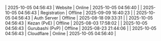 | 2025-10-05 04:56:43 | Website | Online | 2025-10-05 04:56:40 |
| 2025-10-05 04:56:43 | Registration | Offline | 2025-09-09 16:40:23 |
| 2025-10-05 04:56:43 | Auth Server | Offline | 2025-08-18 09:33:31 |
| 2025-10-05 04:56:43 | Kezan (PvE) | Offline | 2025-08-03 17:58:02 |
| 2025-10-05 04:56:43 | Gurubashi (PvP) | Offline | 2025-08-23 21:44:06 |
| 2025-10-05 04:56:43 | Cloudflare | Online | 2025-10-05 04:56:40 |
